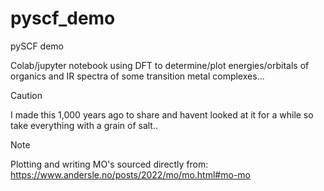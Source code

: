 # pyscf_demo
pySCF demo

Colab/jupyter notebook using DFT to determine/plot energies/orbitals of organics and IR spectra of some transition metal complexes...

>[!CAUTION]
>I made this 1,000 years ago to share and havent looked at it for a while so take everything with a grain of salt..

>[!NOTE]
>Plotting and writing MO's sourced directly from: 
>https://www.andersle.no/posts/2022/mo/mo.html#mo-mo
